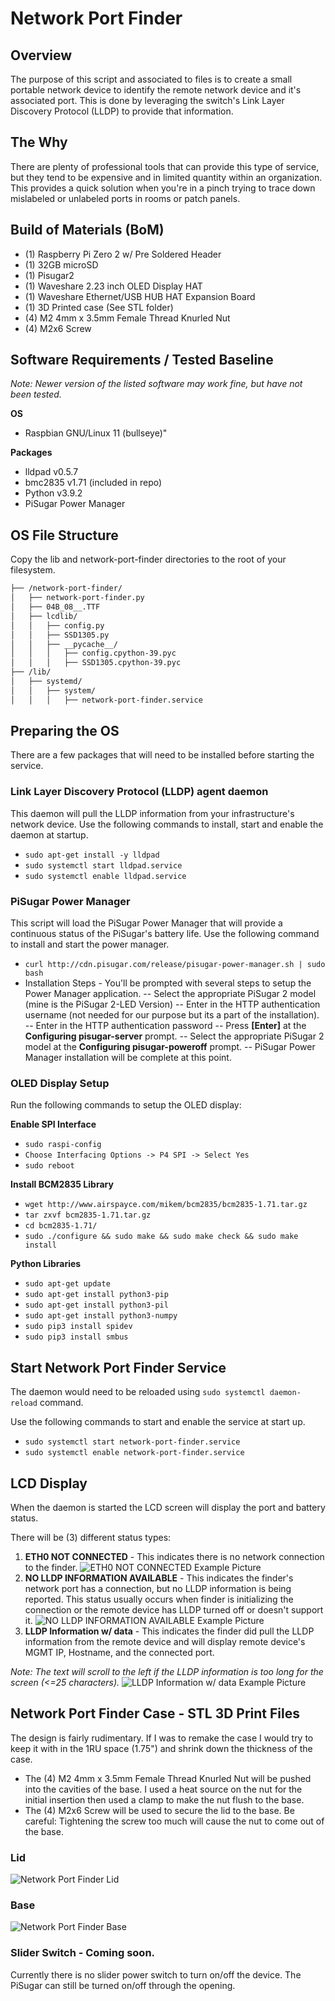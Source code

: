# Network Port Finder

## Overview
The purpose of this script and associated to files is to create a small portable network device to identify the remote network device and it's associated port. This is done by leveraging the switch's Link Layer Discovery Protocol (LLDP) to provide that information.

## The Why
There are plenty of professional tools that can provide this type of service, but they tend to be expensive and in limited quantity within an organization. This provides a quick solution when you're in a pinch trying to trace down mislabeled or unlabeled ports in rooms or patch panels. 

## Build of Materials (BoM)

 - (1) Raspberry Pi Zero 2 w/ Pre Soldered Header
 - (1) 32GB microSD
 - (1) Pisugar2
 - (1) Waveshare 2.23 inch OLED Display HAT
 - (1) Waveshare Ethernet/USB HUB HAT Expansion Board
 - (1) 3D Printed case (See STL folder)
 - (4) M2 4mm x 3.5mm Female Thread Knurled Nut
 - (4) M2x6 Screw

## Software Requirements / Tested Baseline

*Note: Newer version of the listed software may work fine, but have not been tested.*
 
 **OS**
 - Raspbian GNU/Linux 11 (bullseye)"

**Packages**
 - lldpad v0.5.7
 - bmc2835 v1.71 (included in repo)
 - Python v3.9.2
 - PiSugar Power Manager

## OS File Structure

Copy the lib and network-port-finder directories to the root of your filesystem.

```bash
├── /network-port-finder/
│   ├── network-port-finder.py
│   ├── 04B_08__.TTF
│   ├── lcdlib/
│   │   ├── config.py
│   │   ├── SSD1305.py
│   │   ├── __pycache__/
│   │   │   ├── config.cpython-39.pyc
│   │   │   ├── SSD1305.cpython-39.pyc
├── /lib/
│   ├── systemd/
│   │   ├── system/
│   │   │   ├── network-port-finder.service
```
## Preparing the OS

There are a few packages that will need to be installed before starting the service. 

### **Link Layer Discovery Protocol (LLDP) agent daemon**

This daemon will pull the LLDP information from your infrastructure's network device. Use the following commands to install, start and enable the daemon at startup.
- `sudo apt-get install -y lldpad`
- `sudo systemctl start lldpad.service`
- `sudo systemctl enable lldpad.service`

### **PiSugar Power Manager**

This script will load the PiSugar Power Manager that will provide a continuous status of the PiSugar's battery life. Use the following command to install and start the power manager.
- `curl http://cdn.pisugar.com/release/pisugar-power-manager.sh | sudo bash`
- Installation Steps - You'll be prompted with several steps to setup the Power Manager application.
-- Select the appropriate PiSugar 2 model (mine is the PiSugar 2-LED Version)
-- Enter in the HTTP authentication username (not needed for our purpose but its a part of the installation).
-- Enter in the HTTP authentication password 
-- Press **[Enter]** at the **Configuring pisugar-server** prompt.
-- Select the appropriate PiSugar 2 model at the **Configuring pisugar-poweroff** prompt. 
-- PiSugar Power Manager installation will be complete at this point.

### **OLED Display Setup**

Run the following commands to setup the OLED display:

**Enable SPI Interface**

- `sudo raspi-config`
- `Choose Interfacing Options -> P4 SPI -> Select Yes`
- `sudo reboot` 

**Install BCM2835 Library**
- `wget http://www.airspayce.com/mikem/bcm2835/bcm2835-1.71.tar.gz`
- `tar zxvf bcm2835-1.71.tar.gz `
- `cd bcm2835-1.71/`
- `sudo ./configure && sudo make && sudo make check && sudo make install`

**Python Libraries**
- `sudo apt-get update`
- `sudo apt-get install python3-pip`
- `sudo apt-get install python3-pil`
- `sudo apt-get install python3-numpy`
- `sudo pip3 install spidev`
- `sudo pip3 install smbus`

## Start Network Port Finder Service
The daemon would need to be reloaded using `sudo systemctl daemon-reload` command. 

Use the following commands to start and enable the service at start up.
- `sudo systemctl start network-port-finder.service`
- `sudo systemctl enable network-port-finder.service`

## LCD Display
When the daemon is started the LCD screen will display the port and battery status. 

There will be (3) different status types:

 1. **ETH0 NOT CONNECTED** - This indicates there is no network connection to the finder.
 ![ETH0 NOT CONNECTED Example Picture](https://i.imgur.com/yL0fxYP.jpeg)
 2. **NO LLDP INFORMATION AVAILABLE** - This indicates the finder's network port has a connection, but no LLDP information is being reported. This status usually occurs when finder is initializing the connection or the remote device has LLDP turned off or doesn't support it. 
![NO LLDP INFORMATION AVAILABLE Example Picture](https://i.imgur.com/nBBZ0Q4.jpeg)
 3. **LLDP Information w/ data** - This indicates the finder did pull the LLDP information from the remote device and will display remote device's MGMT IP, Hostname, and the connected port. 
 
 *Note: The text will scroll to the left if the LLDP information is too long for the screen (<=25 characters).*
![LLDP Information w/ data Example Picture](https://i.imgur.com/IZEL82G.jpeg)
## Network Port Finder Case - STL 3D Print Files

The design is fairly rudimentary. If I was to remake the case I would try to keep it with in the 1RU space (1.75") and shrink down the thickness of the case. 

- The (4) M2 4mm x 3.5mm Female Thread Knurled Nut will be pushed into the cavities of the base. I used a heat source on the nut for the initial insertion then used a clamp to make the nut flush to the base.
- The (4) M2x6 Screw will be used to secure the lid to the base. Be careful: Tightening the screw too much will cause the nut to come out of the base.
 
### Lid
![Network Port Finder Lid](https://i.imgur.com/6fla0HW.png)
### Base
![Network Port Finder Base](https://i.imgur.com/tbahiS0.png)
### Slider Switch - Coming soon.
Currently there is no slider power switch to turn on/off the device. The PiSugar can still be turned on/off through the opening.